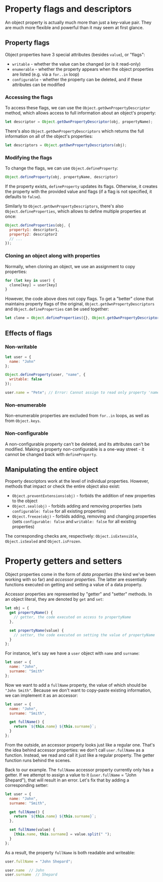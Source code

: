# Property flags and descriptors

An object property is actually much more than just a key-value pair. They are much more 
flexible and powerful than it may seem at first glance.

## Property flags

Object properties have 3 special attributes (besides `value`), or "flags":

* `writable` - whether the value can be changed (or is it read-only)
* `enumerable` - whether the property appears when the object properties are listed (e.g.
via a `for..in` loop)
* `configurable` - whether the property can be deleted, and if these attributes can be modified

### Accessing the flags

To access these flags, we can use the `Object.getOwnPropertyDescriptor` method, which allows
access to full information about an object's property:

```js
let descriptor = Object.getOwnPropertyDescriptor(obj, propertyName);
```

There's also `Object.getOwnPropertyDescriptors` which returns the full information on all
of the object's properties:

```js
let descriptors = Object.getOwnPropertyDescriptors(obj);
```

### Modifying the flags

To change the flags, we can use `Object.defineProperty`:

```js
Object.defineProperty(obj, propertyName, descriptor)
```

If the property exists, `defineProperty` updates its flags. Otherwise, it creates the property
with the provided value and flags (if a flag is not specified, it defaults to `false`).

Similarly to `Object.getOwnPropertyDescriptors`, there's also `Object.defineProperties`,
which allows to define multiple properties at once:

```js
Object.defineProperties(obj, {
  property1: descriptor1,
  property2: descriptor2
  // ...
});
```

### Cloning an object along with properties

Normally, when cloning an object, we use an assignment to copy properties:

```js
for (let key in user) {
  clone[key] = user[key]
}
```

However, the code above does not copy flags. To get a "better" clone that maintains
property flags of the original, `Object.getOwnPropertyDescriptors` and `Object.defineProperties`
can be used together:

```js
let clone = Object.defineProperties({}, Object.getOwnPropertyDescriptors(obj));
```

## Effects of flags

### Non-writable

```js
let user = {
  name: "John"
};

Object.defineProperty(user, "name", {
  writable: false
});

user.name = "Pete"; // Error: Cannot assign to read only property 'name'
```

### Non-enumerable

Non-enumerable properties are excluded from `for..in` loops, as well as from `Object.keys`.

### Non-configurable

A non-configurable property can't be deleted, and its attributes can't be modified. Making
a property non-configurable is a one-way street - it cannot be changed back with `defineProperty`.

## Manipulating the entire object

Property descriptors work at the level of individual properties. However, methods that
impact or check the entire object also exist:

* `Object.preventExtensions(obj)` - forbids the addition of new properties to the object
* `Object.seal(obj)` - forbids adding and removing properties (sets `configurable: false`
for all existing properties)
* `Object.freeze(obj)` - forbids adding, removing and changing properties (sets `configurable: false`
and `writable: false` for all existing properties)

The corresponding checks are, respectively: `Object.isExtensible`, `Object.isSealed` and
`Object.isFrozen`.

# Property getters and setters

Object properties come in the form of *data properties* (the kind we've been working with
so far) and *accessor properties*. The latter are essentially functions executed on getting
and setting a value of a data property.

Accessor properties are represented by "getter" and "setter" methods. In an object literal,
they are denoted by `get` and `set`:

```js
let obj = {
  get propertyName() {
    // getter, the code executed on access to propertyName
  },

  set propertyName(value) {
    // setter, the code executed on setting the value of propertyName
  }
};
```

For instance, let's say we have a `user` object with `name` and `surname`:

```js
let user = {
  name: "John",
  surname: "Smith"
};
```

Now we want to add a `fullName` property, the value of which should be `"John Smith"`.
Because we don't want to copy-paste existing information, we can implement it as an accessor:

```js
let user = {
  name: "John",
  surname: "Smith",

  get fullName() {
    return `${this.name} ${this.surname}`;
  }
};
```

From the outside, an accessor property looks just like a regular one. That's the idea behind accessor properties: we don't call `user.fullName` as a function. Instead, we read and call it just like a regular property. The getter function runs behind the scenes.

Back to our example. The `fullName` accessor property currently only has a getter. If we attempt to assign a value to it (`user.fullName` = "John Shepard"), that will result in an error. Let's fix that by adding a corresponding setter:

```js
let user = {
  name: "John",
  surname: "Smith",

  get fullName() {
    return `${this.name} ${this.surname}`;
  },

  set fullName(value) {
    [this.name, this.surname] = value.split(" ");
  }
};
```

As a result, the property `fullName` is both readable and writeable:

```js
user.fullName = "John Shepard";

user.name  // John
user.surname  // Shepard
```
